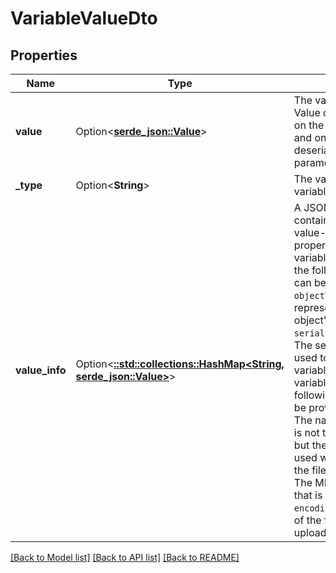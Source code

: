 # VariableValueDto

## Properties

Name | Type | Description | Notes
------------ | ------------- | ------------- | -------------
**value** | Option<[**serde_json::Value**](.md)> | The variable's value. Value differs depending on the variable's type and on the deserializeValues parameter. | [optional]
**_type** | Option<**String**> | The value type of the variable. | [optional]
**value_info** | Option<[**::std::collections::HashMap<String, serde_json::Value>**](serde_json::Value.md)> | A JSON object containing additional, value-type-dependent properties. For serialized variables of type Object, the following properties can be provided:  * `objectTypeName`: A string representation of the object's type name. * `serializationDataFormat`: The serialization format used to store the variable.  For serialized variables of type File, the following properties can be provided:  * `filename`: The name of the file. This is not the variable name but the name that will be used when downloading the file again. * `mimetype`: The MIME type of the file that is being uploaded. * `encoding`: The encoding of the file that is being uploaded. | [optional]

[[Back to Model list]](../README.md#documentation-for-models) [[Back to API list]](../README.md#documentation-for-api-endpoints) [[Back to README]](../README.md)


